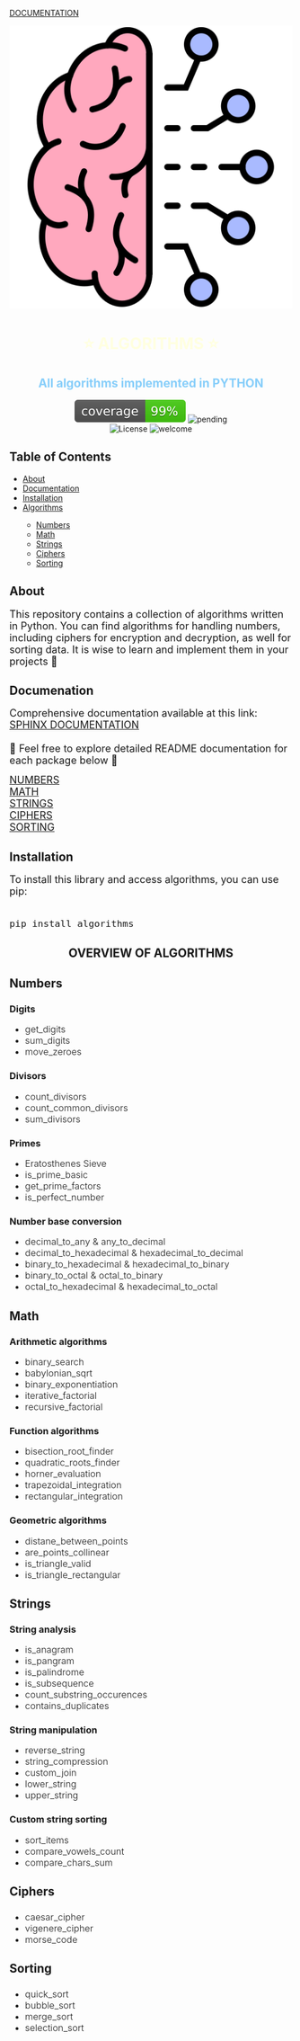 [DOCUMENTATION](https://ursmal1948.github.io/algorithms/)
<div align="center">
    <img src="logo.svg" alt="Logo">
    <h1 style="color:lightyellow;">⭐️ ALGORITHMS ⭐️</h1>
    <h2 style="color:lightskyblue;">All algorithms implemented in PYTHON</h2>
</div>

<div align="center">
    <img src="coverage.svg" alt="coverage">
    <img src="https://img.shields.io/badge/build-pending-yellow.svg" alt="pending">
</div>

<div align="center">
    <img src="https://img.shields.io/badge/license-All%20Rights%20Reserved-lightgrey.svg" alt="License">
    <img src="https://img.shields.io/badge/Welcome-We%20are%20Glad%20You're%20Here-pink" alt="welcome">
</div>
<div>
    <h2>Table of Contents</h2>
    <ul>
        <li><a href="#about">About</a></li>
        <li><a href="#documentation">Documentation</a></li>
        <li><a href="#installation">Installation</a></li>
        <li><a href="#algorithms">Algorithms</a></li>
        <ul>
        <li><a href="#numbers">Numbers</a></li>
        <li><a href="#math">Math</a></li>
        <li><a href="#strings">Strings</a></li>
        <li><a href="#ciphers">Ciphers</a></li>
        <li><a href="#sorting">Sorting</a></li>
        </ul>
    </ul>
</div>

<div>
<h2 id="about">

## About
<font size="+1">
This repository contains a collection of algorithms written in Python. You can find algorithms for handling numbers, including ciphers 
for encryption and decryption, as well for sorting data. It is wise to learn and implement them in your projects 
💯<br>
</font>
</h2>
</div>


<div>
<h2 id="documentation">
    
## Documenation
<font size="+1"> 
Comprehensive documentation available at this link: <br>
<a href="https://ursmal1948.github.io/algorithms/" target="_blank">SPHINX DOCUMENTATION</a><br>
<br>
📄 Feel free to explore detailed README documentation for each package below 📃

[NUMBERS](algorithms/numbers/README.md) <br>
[MATH](algorithms/math/README.md)<br>
[STRINGS](algorithms/strings/README.md)<br>
[CIPHERS](algorithms/ciphers/README.md)<br>
[SORTING](algorithms/sorting/README.md)
</font>
</h2>
</div>
    
</div>
<div>
<h2 id="installation">

## Installation
<font size="+1">
To install this library and access algorithms, you can use pip:<br>
<br>
  
```
pip install algorithms
```
</font>
</h2>
</div>

<div>
<h2 id="algorithms">
<h2 align="center">OVERVIEW OF ALGORITHMS</h2>
<font size="+1">
</font>
</h2>
</div>

<div>
    <h2 id="numbers">Numbers</h2>
    <h3>
    Digits 
<ul style="margin-bottom: 10px; font-weight: 300;">
        <li>
        get_digits
        </li>
        <li>sum_digits</li>    
        <li>move_zeroes
</li>
</ul>
    </h3>
 <h3>
    Divisors
<ul style="margin-bottom: 10px; font-weight: 300;">
         <li>count_divisors</li>
        <li>count_common_divisors</li>
        <li>sum_divisors</li>
</ul>
    </h3>
 <h3>
    Primes
<ul style="margin-bottom: 10px; font-weight: 300;">
        <li>Eratosthenes Sieve</li>   
        <li>is_prime_basic</li>   
        <li>get_prime_factors</li>   
        <li>is_perfect_number</li>   

</ul>
    </h3>
 <h3>
    Number base conversion
<ul style="margin-bottom: 10px; font-weight: 300;">
        <li>decimal_to_any & any_to_decimal</li>
        <li>decimal_to_hexadecimal & hexadecimal_to_decimal</li>
        <li>binary_to_hexadecimal & hexadecimal_to_binary</li>    
        <li>binary_to_octal & octal_to_binary</li>    
        <li>octal_to_hexadecimal & hexadecimal_to_octal</li>    

</ul>
    </h3>
<h2 id="math">Math</h2>
<h3>
    Arithmetic algorithms
<ul style="margin-bottom: 10px; font-weight: 300;">
        <li>binary_search</li>
        <li>babylonian_sqrt</li>    
        <li>binary_exponentiation</li> 
        <li>iterative_factorial</li> 
        <li>recursive_factorial</li>
</ul>
    </h3>
<h3>
    Function algorithms
<ul style="margin-bottom: 10px; font-weight: 300;">
        <li>bisection_root_finder</li>
        <li>quadratic_roots_finder</li>    
        <li>horner_evaluation</li>  
        <li>trapezoidal_integration</li>  
        <li>rectangular_integration</li> 
</ul>
    </h3>
<h3>
    Geometric algorithms
<ul style="margin-bottom: 10px; font-weight: 300;">
        <li>distane_between_points</li>
        <li>are_points_collinear</li>   
        <li>is_triangle_valid</li>   
        <li>is_triangle_rectangular</li>
</ul>
    </h3>

<h2 id="strings">Strings</h2>
<h3>
    String analysis
<ul style="margin-bottom: 10px; font-weight: 300;">
        <li>is_anagram</li>
        <li>is_pangram</li>
        <li>is_palindrome</li>
        <li>is_subsequence</li>
        <li>count_substring_occurences</li>
        <li>contains_duplicates</li>
</ul>
      </h3>
<h3>
    String manipulation
<ul style="margin-bottom: 10px; font-weight: 300;">
        <li>reverse_string</li>
        <li>string_compression</li>
        <li>custom_join</li>
        <li>lower_string</li>
        <li>upper_string</li>
</ul>
    </h3>
<h3>
    Custom string sorting
<ul style="margin-bottom: 10px; font-weight: 300;">
        <li>sort_items</li>
        <li>compare_vowels_count</li>
        <li>compare_chars_sum</li>
</ul>
    </h3>
<h2 id="ciphers">Ciphers</h2>
<h3>
<ul style="margin-bottom: 10px; font-weight: 300;">
        <li>caesar_cipher</li>
        <li>vigenere_cipher</li>
        <li>morse_code</li>
</ul>
</h3>
<h2 id="sorting">Sorting</h2>
<h3>

<ul style="margin-bottom: 10px; font-weight: 300;">
        <li>quick_sort</li>
        <li>bubble_sort</li>
        <li>merge_sort</li>
        <li>selection_sort</li>
</ul>
</h3>

</div>
